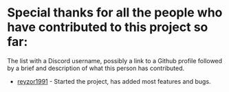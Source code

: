 # Special thanks for all the people who have contributed to this project so far:

The list with a Discord username, possibly a link to a Github profile followed by a brief and description of what this person has contributed.

* [reyzor1991](https://github.com/reyzor1991/) - Started the project, has added most features and bugs.
